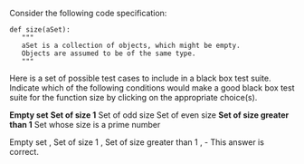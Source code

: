 Consider the following code specification:

```
def size(aSet):
   """
   aSet is a collection of objects, which might be empty.
   Objects are assumed to be of the same type.
   """
```

Here is a set of possible test cases to include in a black box test suite. Indicate which of the following conditions would make a good black box test suite for the function size by clicking on the appropriate choice(s).

**Empty set**
**Set of size 1**
Set of odd size
Set of even size
**Set of size greater than 1**
Set whose size is a prime number 

Empty set , Set of size 1 , Set of size greater than 1 , - This answer is correct.